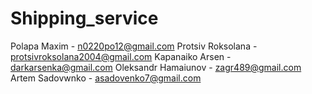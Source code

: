# Shipping_service
Polapa Maxim - n0220po12@gmail.com
Protsiv Roksolana - protsivroksolana2004@gmail.com
Kapanaiko Arsen - darkarsenka@gmail.com
Oleksandr Hamaiunov - zagr489@gmail.com
Artem Sadovwnko - asadovenko7@gmail.com
